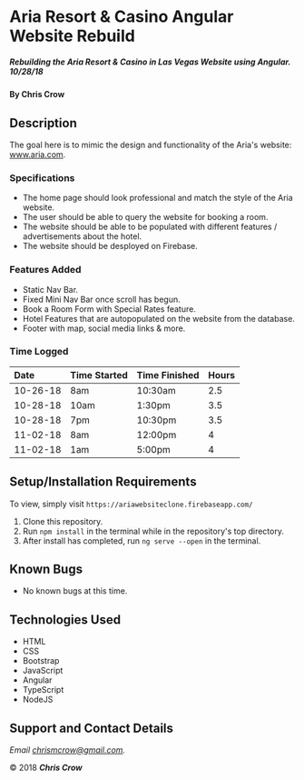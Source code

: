 # Aria Resort & Casino Angular Website Rebuild

##### Rebuilding the Aria Resort & Casino in Las Vegas Website using Angular. 10/28/18

#### By **Chris Crow**

## Description

The goal here is to mimic the design and functionality of the Aria's website: www.aria.com.

### Specifications
* The home page should look professional and match the style of the Aria website.
* The user should be able to query the website for booking a room.
* The website should be able to be populated with different features / advertisements about the hotel.
* The website should be desployed on Firebase.

### Features Added
* Static Nav Bar.
* Fixed Mini Nav Bar once scroll has begun.
* Book a Room Form with Special Rates feature.
* Hotel Features that are autopopulated on the website from the database.
* Footer with map, social media links & more.

### Time Logged
| Date | Time Started | Time Finished | Hours |
| :------- | :--- | :------ | :--- |
| 10-26-18 | 8am  | 10:30am | 2.5  |
| 10-28-18 | 10am | 1:30pm  | 3.5  |
| 10-28-18 | 7pm  | 10:30pm | 3.5  |
| 11-02-18 | 8am  | 12:00pm | 4    |  
| 11-02-18 | 1am  | 5:00pm  | 4    |  


## Setup/Installation Requirements

To view, simply visit `https://ariawebsiteclone.firebaseapp.com/`

1. Clone this repository.
2. Run `npm install` in the terminal while in the repository's top directory.
3. After install has completed, run `ng serve --open` in the terminal.

## Known Bugs
* No known bugs at this time.

## Technologies Used
* HTML
* CSS
* Bootstrap
* JavaScript
* Angular
* TypeScript
* NodeJS

## Support and Contact Details

_Email chrismcrow@gmail.com._

&copy; 2018 **_Chris Crow_**

